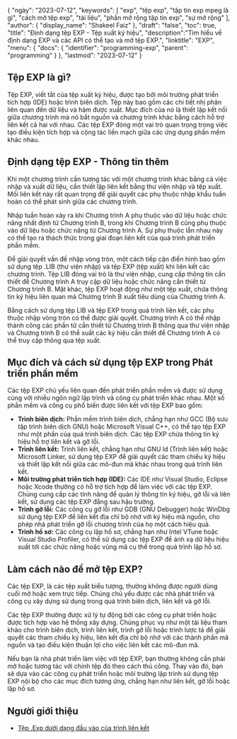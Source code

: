 {
"ngày": "2023-07-12",
  "keywords": [
"exp",
"tệp exp",
"tập tin exp mpeg là gì",
"cách mở tệp exp",
"tài liệu",
"phần mở rộng tập tin exp",
"sự mở rộng"
],
  "author": {
"display_name": "Shakeel Faiz"
},
"draft": "false",
"toc": true,
"title": "Định dạng tệp EXP - Tệp xuất ký hiệu",
  "description":"Tìm hiểu về định dạng EXP và các API có thể tạo và mở tệp EXP.",
  "linktitle": "EXP",
  "menu": {
    "docs": {
      "identifier": "programming-exp",
      "parent": "programming"
}
},
"lastmod": "2023-07-12"
}

## Tệp EXP là gì?

Tệp EXP, viết tắt của tệp xuất ký hiệu, được tạo bởi môi trường phát triển tích hợp (IDE) hoặc trình biên dịch. Tệp này bao gồm các chi tiết nhị phân liên quan đến dữ liệu và hàm được xuất. Mục đích của nó là thiết lập kết nối giữa chương trình mà nó bắt nguồn và chương trình khác bằng cách hỗ trợ liên kết cả hai với nhau. Các tệp EXP đóng một vai trò quan trọng trong việc tạo điều kiện tích hợp và cộng tác liền mạch giữa các ứng dụng phần mềm khác nhau.

## Định dạng tệp EXP - Thông tin thêm

Khi một chương trình cần tương tác với một chương trình khác bằng cả việc nhập và xuất dữ liệu, cần thiết lập liên kết bằng thư viện nhập và tệp xuất. Mối liên kết này rất quan trọng để giải quyết các phụ thuộc nhập khẩu tuần hoàn có thể phát sinh giữa các chương trình.

Nhập tuần hoàn xảy ra khi Chương trình A phụ thuộc vào dữ liệu hoặc chức năng nhất định từ Chương trình B, trong khi Chương trình B cũng phụ thuộc vào dữ liệu hoặc chức năng từ Chương trình A. Sự phụ thuộc lẫn nhau này có thể tạo ra thách thức trong giai đoạn liên kết của quá trình phát triển phần mềm.

Để giải quyết vấn đề nhập vòng tròn, một cách tiếp cận điển hình bao gồm sử dụng tệp .LIB (thư viện nhập) và tệp EXP (tệp xuất) khi liên kết các chương trình. Tệp LIB đóng vai trò là thư viện nhập, cung cấp thông tin cần thiết để Chương trình A truy cập dữ liệu hoặc chức năng cần thiết từ Chương trình B. Mặt khác, tệp EXP hoạt động như một tệp xuất, chứa thông tin ký hiệu liên quan mà Chương trình B xuất tiêu dùng của Chương trình A.

Bằng cách sử dụng tệp LIB và tệp EXP trong quá trình liên kết, các phụ thuộc nhập vòng tròn có thể được giải quyết. Chương trình A có thể nhập thành công các phần tử cần thiết từ Chương trình B thông qua thư viện nhập và Chương trình B có thể xuất các ký hiệu cần thiết để Chương trình A có thể truy cập thông qua tệp xuất.

## Mục đích và cách sử dụng tệp EXP trong Phát triển phần mềm

Các tệp EXP chủ yếu liên quan đến phát triển phần mềm và được sử dụng cùng với nhiều ngôn ngữ lập trình và công cụ phát triển khác nhau. Một số phần mềm và công cụ phổ biến được liên kết với tệp EXP bao gồm:

- **Trình biên dịch:** Phần mềm trình biên dịch, chẳng hạn như GCC (Bộ sưu tập trình biên dịch GNU) hoặc Microsoft Visual C++, có thể tạo tệp EXP như một phần của quá trình biên dịch. Các tệp EXP chứa thông tin ký hiệu hỗ trợ liên kết và gỡ lỗi.
- **Trình liên kết:** Trình liên kết, chẳng hạn như GNU ld (Trình liên kết) hoặc Microsoft Linker, sử dụng tệp EXP để giải quyết các tham chiếu ký hiệu và thiết lập kết nối giữa các mô-đun mã khác nhau trong quá trình liên kết.
- **Môi trường phát triển tích hợp (IDE):** Các IDE như Visual Studio, Eclipse hoặc Xcode thường có hỗ trợ tích hợp để làm việc với các tệp EXP. Chúng cung cấp các tính năng để quản lý thông tin ký hiệu, gỡ lỗi và liên kết, sử dụng các tệp EXP đằng sau hậu trường.
- **Trình gỡ lỗi:** Các công cụ gỡ lỗi như GDB (GNU Debugger) hoặc WinDbg sử dụng tệp EXP để liên kết địa chỉ bộ nhớ với ký hiệu mã nguồn, cho phép nhà phát triển gỡ lỗi chương trình của họ một cách hiệu quả.
- **Trình hồ sơ:** Các công cụ lập hồ sơ, chẳng hạn như Intel VTune hoặc Visual Studio Profiler, có thể sử dụng các tệp EXP để ánh xạ dữ liệu hiệu suất tới các chức năng hoặc vùng mã cụ thể trong quá trình lập hồ sơ.

## Làm cách nào để mở tệp EXP?

Các tệp EXP, là các tệp xuất biểu tượng, thường không được người dùng cuối mở hoặc xem trực tiếp. Chúng chủ yếu được các nhà phát triển và công cụ xây dựng sử dụng trong quá trình biên dịch, liên kết và gỡ lỗi.

Các tệp EXP thường được xử lý tự động bởi các công cụ phát triển hoặc được tích hợp vào hệ thống xây dựng. Chúng phục vụ như một tài liệu tham khảo cho trình biên dịch, trình liên kết, trình gỡ lỗi hoặc trình lược tả để giải quyết các tham chiếu ký hiệu, liên kết địa chỉ bộ nhớ với các thành phần mã nguồn và tạo điều kiện thuận lợi cho việc liên kết các mô-đun mã.

Nếu bạn là nhà phát triển làm việc với tệp EXP, bạn thường không cần phải mở hoặc tương tác với chính tệp đó theo cách thủ công. Thay vào đó, bạn sẽ dựa vào các công cụ phát triển hoặc môi trường lập trình sử dụng tệp EXP nội bộ cho các mục đích tương ứng, chẳng hạn như liên kết, gỡ lỗi hoặc lập hồ sơ.

## Người giới thiệu
* [Tệp .Exp dưới dạng đầu vào của trình liên kết](https://learn.microsoft.com/en-us/cpp/build/reference/dot-exp-files-as-linker-input?view=msvc-170)

